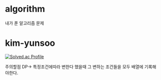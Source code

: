# algorithm
내가 푼 알고리즘 문제
# kim-yunsoo
[![Solved.ac Profile](http://mazassumnida.wtf/api/v2/generate_badge?boj=doradorav)](https://solved.ac/doradorav/)


주의할점
DP-> 특정조건에따라 변한다 했을때 그 변하는 조건들을 모두 배열에 기록해야한다.
